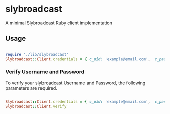 slybroadcast
=========

A minimal Slybroadcast Ruby client implementation

Usage
-----------

``` ruby

require './lib/slybroadcast'
Slybroadcast::Client.credentials = { c_uid: 'example@email.com',  c_password: 'xxx'  }

```

### Verify Username and Password

To verify your slybroadcast Username and Password, the following parameters are required.

``` ruby

Slybroadcast::Client.credentials = { c_uid: 'example@email.com',  c_password: 'xxx'  }
Slybroadcast::Client.verify

```
